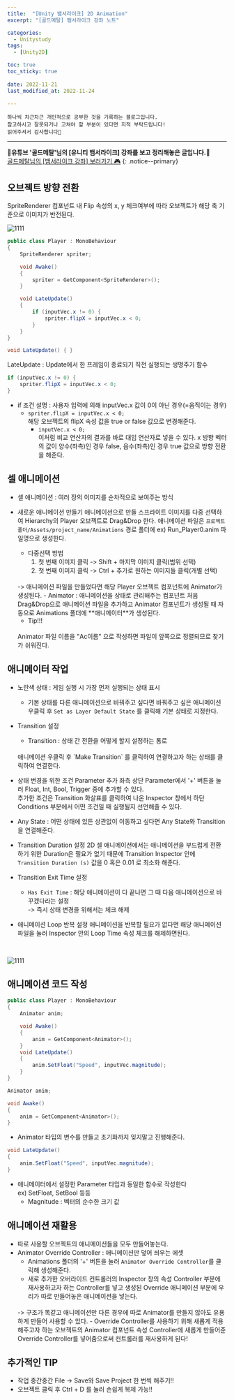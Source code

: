 ```yaml
---
title:  "[Unity 뱀서라이크] 2D Animation" 
excerpt: "[골드메탈] 뱀서라이크 강좌 노트"

categories:
  - Unitystudy
tags:
  - [Unity2D]

toc: true
toc_sticky: true
 
date: 2022-11-21
last_modified_at: 2022-11-24

---
```

```
하나씩 차근차근 개인적으로 공부한 것을 기록하는 블로그입니다.
참고하시고 잘못되거나 고쳐야 할 부분이 있다면 지적 부탁드립니다!
읽어주셔서 감사합니다🙂
```
***
🌟**유튜브 '골드메탈'님의 [유니티 뱀서라이크] 강좌를 보고 정리해놓은 글입니다.**🌟<br>
<a href="https://www.youtube.com/watch?v=qOTbP9ciJ88" class="btn btn--warning">골드메탈님의 [뱀서라이크 강좌] 보러가기 🎮</a>
{: .notice--primary}

## 오브젝트 방향 전환
SpriteRenderer 컴포넌트 내 Flip 속성의 x, y 체크여부에 따라 오브젝트가 해당 축 기준으로 이미지가 반전된다.
<br>

![1111](https://user-images.githubusercontent.com/67769404/203811868-2d392166-c885-4e50-b698-7ed06500886b.png)

```c#
public class Player : MonoBehaviour
{
    SpriteRenderer spriter;

    void Awake()
    {
        spriter = GetComponent<SpriteRenderer>();
    }

    void LateUpdate()
    {
        if (inputVec.x != 0) {
            spriter.flipX = inputVec.x < 0;
        }
    }
}
```

```c#
void LateUpdate() { }
```
LateUpdate : Update에서 한 프레임이 종료되기 직전 실행되는 생명주기 함수

```c#
if (inputVec.x != 0) {
    spriter.flipX = inputVec.x < 0;
}
```
- if 조건 설명 : 사용자 입력에 의해 inputVec.x 값이 0이 아닌 경우(=움직이는 경우)
    - `spriter.flipX = inputVec.x < 0;`<br>
    해당 오브젝트의 flipX 속성 값을 true or false 값으로 변경해준다.
        - `inputVec.x < 0;`<br>
        이처럼 비교 연산자의 결과를 바로 대입 연산자로 넣을 수 있다.
        x 방향 벡터의 값이 양수(좌측)인 경우 false, 음수(좌측)인 경우 true 값으로 방향 전환을 해준다.

## 셀 애니메이션
- 셀 애니메이션 : 여러 장의 이미지를 순차적으로 보여주는 방식

- 새로운 애니메이션 만들기
    애니메이션으로 만들 스프라이트 이미지를 다중 선택하여 Hierarchy의 Player 오브젝트로 Drag&Drop 한다.
    애니메이션 파일은 `프로젝트 폴더/Assets/project_name/Animations` 경로 폴더에 ex) Run_Player0.anim 파일명으로 생성한다.
    - 다중선택 방법
        1. 첫 번째 이미지 클릭 -> Shift + 마지막 이미지 클릭(범위 선택)
        2. 첫 번째 이미지 클릭 -> Ctrl + 추가로 원하는 이미지들 클릭(개별 선택)
    <br>
    -> 애니메이션 파일을 만들었다면 해당 Player 오브젝트 컴포넌트에 Animator가 생성된다.
    - Animator : 애니메이션을 상태로 관리해주는 컴포넌트
    처음 Drag&Drop으로 애니메이션 파일을 추가하고 Animator 컴포넌트가 생성될 때 자동으로 Animations 폴더에 **애니메이터**가 생성된다.

    - Tip!!!
    <br>
    Animator 파일 이름을 "Ac이름" 으로 작성하면 파일이 앞쪽으로 정렬되므로 찾기가 쉬워진다.

## 애니메이터 작업
- 노란색 상태 : 게임 실행 시 가장 먼저 실행되는 상태 표시
    - 기본 상태를 다른 애니메이션으로 바꿔주고 싶다면 바꿔주고 싶은 애니메이션 우클릭 후 `Set as Layer Default State` 를 클릭해 기본 상태로 지정한다.
- Transition 설정
    - Transition : 상태 간 전환을 어떻게 할지 설정하는 통로
    <br>
    애니메이션 우클릭 후 `Make Transition` 를 클릭하여 연결하고자 하는 상태를 클릭하여 연결한다.
- 상태 변경을 위한 조건 Parameter 추가
    좌측 상단 Parameter에서 '+' 버튼을 눌러 Float, Int, Bool, Trigger 중에 추가할 수 있다.
    <br>
    추가한 조건은 Transition 화살표를 클릭하여 나온 Inspector 창에서 하단 Conditions 부분에서 어떤 조건일 때 실행될지 선언해줄 수 있다.

- Any State : 어떤 상태에 있든 상관없이 이동하고 싶다면 Any State와 Transition을 연결해준다.

- Transition Duration 설정
    2D 셀 애니메이션에서는 애니메이션을 부드럽게 전환하기 위한 Duration은 필요가 없기 때문에 Transition Inspector 안에 `Transition Duration (s)` 값을 0 혹은 0.01 로 최소화 해준다.
- Transition Exit Time 설정
    - `Has Exit Time` : 해당 애니메이션이 다 끝나면 그 때 다음 애니메이션으로 바꾸겠다라는 설정<br>-> 즉시 상태 변경을 위해서는 체크 해제
- 애니메이션 Loop 반복 설정
    애니메이션을 반복할 필요가 없다면 해당 애니메이션 파일을 눌러 Inspector 안의 Loop Time 속성 체크를 해제하면된다.
<br>

![1111](https://user-images.githubusercontent.com/67769404/203814083-e0d7181c-fe6b-485e-9d22-b0dd8e7f7e1e.png)

## 애니메이션 코드 작성
```c#
public class Player : MonoBehaviour
{
    Animator anim;

    void Awake()
    {
        anim = GetComponent<Animator>();
    }
    void LateUpdate()
    {
        anim.SetFloat("Speed", inputVec.magnitude);
    }
}
```
```c#
Animator anim;

void Awake()
{
    anim = GetComponent<Animator>();
}
```
- Animator 타입의 변수를 만들고 초기화까지 잊지말고 진행해준다.

```c#
void LateUpdate()
{
    anim.SetFloat("Speed", inputVec.magnitude);
}
```
- 애니메이터에서 설정한 Parameter 타입과 동일한 함수로 작성한다
    <br>ex) SetFloat, SetBool 등등<br>
    - Magnitude : 벡터의 순수한 크기 값

## 애니메이션 재활용
- 따로 사용할 오브젝트의 애니메이션들을 모두 만들어놓는다.
- Animator Override Controller : 애니메이션만 덮어 씌우는 에셋
    - Animations 폴더의 '+' 버튼을 눌러 `Animator Override Controller`를 클릭해 생성해준다.
    - 새로 추가한 오버라이드 컨트롤러의 Inspector 창의 속성 Controller 부분에 재사용하고자 하는 Controller를 넣고 생성된 Override 애니메이션 부분에 우리가 따로 만들어놓은 애니메이션을 넣는다.
    <br>
    -> 구조가 똑같고 애니메이션만 다른 경우에 따로 Animator를 만들지 않아도 유용하게 만들어 사용할 수 있다.
    - Override Controller를 사용하기 위해 새롭게 적용해주고자 하는 오브젝트의 Animator 컴포넌트 속성 Controller에 새롭게 만들어준 Override Controller를 넣어줌으로써 컨트롤러를 재사용하게 된다!

## 추가적인 TIP
- 작업 중간중간 File -> Save와 Save Project 한 번씩 해주기!!
- 오브젝트 클릭 후 Ctrl + D 를 눌러 손쉽게 복제 가능!!
<br><br>